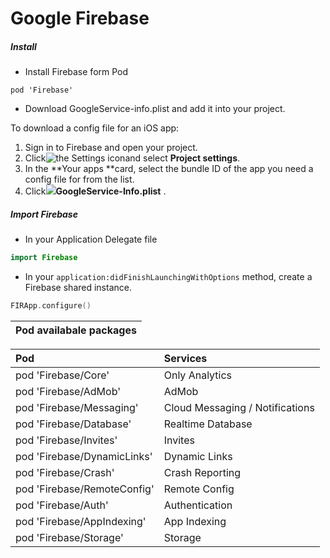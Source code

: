 # Google Firebase

##### Install

* Install Firebase form Pod

```
pod 'Firebase'
```

* Download GoogleService-info.plist and add it into your project.

To download a config file for an iOS app:

1. Sign in to Firebase and open your project.
2. Click![](https://storage.googleapis.com/support-kms-prod/vMSwtm9y2uvHQAg2OfjmWpsBMtG4xwSIPWxh "the Settings icon")and select **Project settings**.
3. In the **Your apps **card, select the bundle ID of the app you need a config file for from the list.
4. Click![](https://lh3.googleusercontent.com/F_l_k73LFMmhZzlG3uUxR85785RlZFMYIszJFNl6Xq4k_xMLdgotg_O95JGyk8bSlQ=w24)**GoogleService-Info.plist**
   .

##### Import Firebase

* In your Application Delegate file

```swift
import Firebase
```

* In your `application:didFinishLaunchingWithOptions` method, create a Firebase shared instance.

```swift
FIRApp.configure()
```

| Pod availabale packages |
| :--- |


| Pod | Services |
| :--- | :--- |
| pod 'Firebase/Core' | Only Analytics |
| pod 'Firebase/AdMob' | AdMob |
| pod 'Firebase/Messaging' | Cloud Messaging / Notifications |
| pod 'Firebase/Database' | Realtime Database |
| pod 'Firebase/Invites' | Invites |
| pod 'Firebase/DynamicLinks' | Dynamic Links |
| pod 'Firebase/Crash' | Crash Reporting |
| pod 'Firebase/RemoteConfig' | Remote Config |
| pod 'Firebase/Auth' | Authentication |
| pod 'Firebase/AppIndexing' | App Indexing |
| pod 'Firebase/Storage' | Storage |



